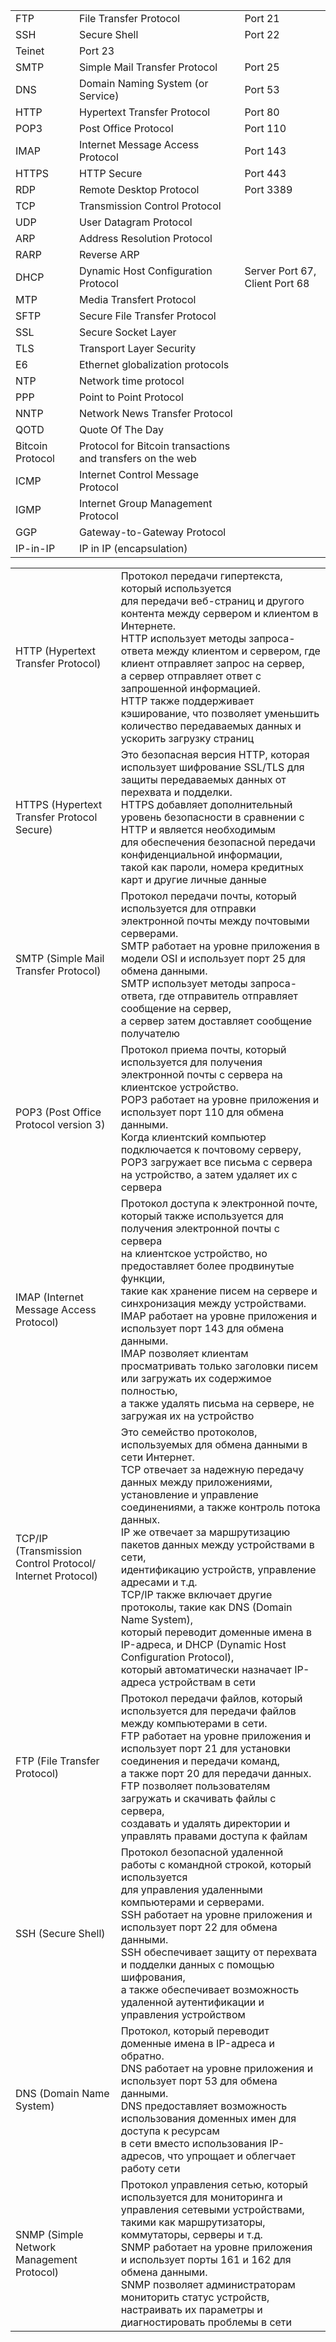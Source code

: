 |                  |                                                            |                                |
|------------------|------------------------------------------------------------|--------------------------------|
| FTP              | File Transfer Protocol                                     | Port 21                        |
| SSH              | Secure Shell                                               | Port 22                        |
| Teinet           | Port 23                                                    |                                |
| SMTP             | Simple Mail Transfer Protocol                              | Port 25                        |
| DNS              | Domain Naming System (or Service)                          | Port 53                        |
| HTTP             | Hypertext Transfer Protocol                                | Port 80                        |
| POP3             | Post Office Protocol                                       | Port 110                       |
| IMAP             | Internet Message Access Protocol                           | Port 143                       |
| HTTPS            | HTTP Secure                                                | Port 443                       |
| RDP              | Remote Desktop Protocol                                    | Port 3389                      |
| TCP              | Transmission Control Protocol                              |                                |
| UDP              | User Datagram Protocol                                     |                                |
| ARP              | Address Resolution Protocol                                |                                |
| RARP             | Reverse ARP                                                |                                |
| DHCP             | Dynamic Host Configuration Protocol                        | Server Port 67, Client Port 68 |
| MTP              | Media Transfert Protocol                                   |                                |
| SFTP             | Secure File Transfer Protocol                              |                                |
| SSL              | Secure Socket Layer                                        |                                |
| TLS              | Transport Layer Security                                   |                                |
| E6               | Ethernet globalization protocols                           |                                |
| NTP              | Network time protocol                                      |                                |
| PPP              | Point to Point Protocol                                    |                                |
| NNTP             | Network News Transfer Protocol                             |                                |
| QOTD             | Quote Of The Day                                           |                                |
| Bitcoin Protocol | Protocol for Bitcoin transactions and transfers on the web |                                |
| ICMP             | Internet Control Message Protocol                          |                                |
| IGMP             | Internet Group Management Protocol                         |                                |
| GGP              | Gateway-to-Gateway Protocol                                |                                |
| IP-in-IP         | IP in IP (encapsulation)                                   |                                |


|                                                                 |                 |
|-----------------------------------------------------------------|-----------------|
| HTTP (Hypertext Transfer Protocol)                              | Протокол передачи гипертекста, который используется<br>для передачи веб-страниц и другого контента между сервером и клиентом в Интернете.<br>HTTP использует методы запроса-ответа между клиентом и сервером, где клиент отправляет запрос на сервер,<br>а сервер отправляет ответ с запрошенной информацией.<br>HTTP также поддерживает кэширование, что позволяет уменьшить количество передаваемых данных и ускорить загрузку страниц                                                                                                                                                                |
| HTTPS (Hypertext Transfer Protocol Secure)                      | Это безопасная версия HTTP, которая использует шифрование SSL/TLS для защиты передаваемых данных от перехвата и подделки.<br>HTTPS добавляет дополнительный уровень безопасности в сравнении с HTTP и является необходимым<br>для обеспечения безопасной передачи конфиденциальной информации,<br>такой как пароли, номера кредитных карт и другие личные данные                                                                                                                                                                                                                                        |
| SMTP (Simple Mail Transfer Protocol)                            | Протокол передачи почты, который используется для отправки электронной почты между почтовыми серверами.<br>SMTP работает на уровне приложения в модели OSI и использует порт 25 для обмена данными.<br>SMTP использует методы запроса-ответа, где отправитель отправляет сообщение на сервер,<br>а сервер затем доставляет сообщение получателю                                                                                                                                                                                                                                                         |
| POP3 (Post Office Protocol version 3)                           | Протокол приема почты, который используется для получения электронной почты с сервера на клиентское устройство.<br>POP3 работает на уровне приложения и использует порт 110 для обмена данными.<br>Когда клиентский компьютер подключается к почтовому серверу,<br>POP3 загружает все письма с сервера на устройство, а затем удаляет их с сервера                                                                                                                                                                                                                                                      |
| IMAP (Internet Message Access Protocol)                         | Протокол доступа к электронной почте, который также используется для получения электронной почты с сервера<br>на клиентское устройство, но предоставляет более продвинутые функции,<br>такие как хранение писем на сервере и синхронизация между устройствами.<br>IMAP работает на уровне приложения и использует порт 143 для обмена данными.<br>IMAP позволяет клиентам просматривать только заголовки писем или загружать их содержимое полностью,<br>а также удалять письма на сервере, не загружая их на устройство                                                                                |
| TCP/IP<br>(Transmission Control Protocol/<br>Internet Protocol) | Это семейство протоколов, используемых для обмена данными в сети Интернет.<br>TCP отвечает за надежную передачу данных между приложениями,<br>установление и управление соединениями, а также контроль потока данных.<br>IP же отвечает за маршрутизацию пакетов данных между устройствами в сети,<br>идентификацию устройств, управление адресами и т.д.<br>TCP/IP также включает другие протоколы, такие как DNS (Domain Name System),<br>который переводит доменные имена в IP-адреса, и DHCP (Dynamic Host Configuration Protocol),<br>который автоматически назначает IP-адреса устройствам в сети |
| FTP (File Transfer Protocol)                                    | Протокол передачи файлов, который используется для передачи файлов между компьютерами в сети.<br>FTP работает на уровне приложения и использует порт 21 для установки соединения и передачи команд,<br>а также порт 20 для передачи данных.<br>FTP позволяет пользователям загружать и скачивать файлы с сервера,<br>создавать и удалять директории и управлять правами доступа к файлам                                                                                                                                                                                                                |
| SSH (Secure Shell)                                              | Протокол безопасной удаленной работы с командной строкой, который используется<br>для управления удаленными компьютерами и серверами.<br>SSH работает на уровне приложения и использует порт 22 для обмена данными.<br>SSH обеспечивает защиту от перехвата и подделки данных с помощью шифрования,<br>а также обеспечивает возможность удаленной аутентификации и управления устройством                                                                                                                                                                                                               |
| DNS (Domain Name System)                                        | Протокол, который переводит доменные имена в IP-адреса и обратно.<br>DNS работает на уровне приложения и использует порт 53 для обмена данными.<br>DNS предоставляет возможность использования доменных имен для доступа к ресурсам<br>в сети вместо использования IP-адресов, что упрощает и облегчает работу сети                                                                                                                                                                                                                                                                                     |
| SNMP (Simple Network Management Protocol)                       | Протокол управления сетью, который используется для мониторинга и управления сетевыми устройствами,<br>такими как маршрутизаторы, коммутаторы, серверы и т.д.<br>SNMP работает на уровне приложения и использует порты 161 и 162 для обмена данными.<br>SNMP позволяет администраторам мониторить статус устройств, настраивать их параметры и диагностировать проблемы в сети                                                                                                                                                                                                                          |
